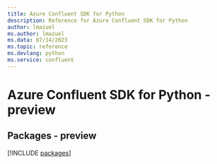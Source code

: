 ```yaml
---
title: Azure Confluent SDK for Python
description: Reference for Azure Confluent SDK for Python
author: lmazuel
ms.author: lmazuel
ms.data: 07/14/2023
ms.topic: reference
ms.devlang: python
ms.service: confluent
---
```

# Azure Confluent SDK for Python - preview
## Packages - preview
[!INCLUDE [packages](confluent-index.md)]